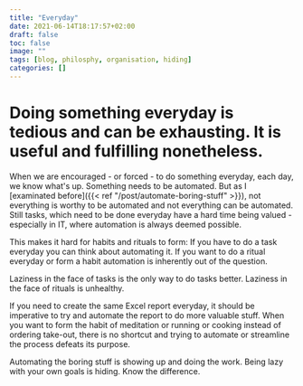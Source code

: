 ```yaml
---
title: "Everyday"
date: 2021-06-14T18:17:57+02:00
draft: false
toc: false
image: ""
tags: [blog, philosphy, organisation, hiding]
categories: []
---
```


# Doing something everyday is tedious and can be exhausting. It is useful and fulfilling nonetheless.
<!--more-->
When we are encouraged - or forced - to do something everyday, each day, we know what's up. Something needs to be automated. But as I [examinated before]({{< ref "/post/automate-boring-stuff" >}}), not everything is worthy to be automated and not everything can be automated. Still tasks, which need to be done everyday have a hard time being valued - especially in IT, where automation is always deemed possible.

This makes it hard for habits and rituals to form: If you have to do a task everyday you can think about automating it. If you want to do a ritual everyday or form a habit automation is inherently out of the question.

Laziness in the face of tasks is the only way to do tasks better. Laziness in the face of rituals is unhealthy.

If you need to create the same Excel report everyday, it should be imperative to try and automate the report to do more valuable stuff. When you want to form the habit of meditation or running or cooking instead of ordering take-out, there is no shortcut and trying to automate or streamline the process defeats its purpose.

Automating the boring stuff is showing up and doing the work. Being lazy with your own goals is hiding. Know the difference.
